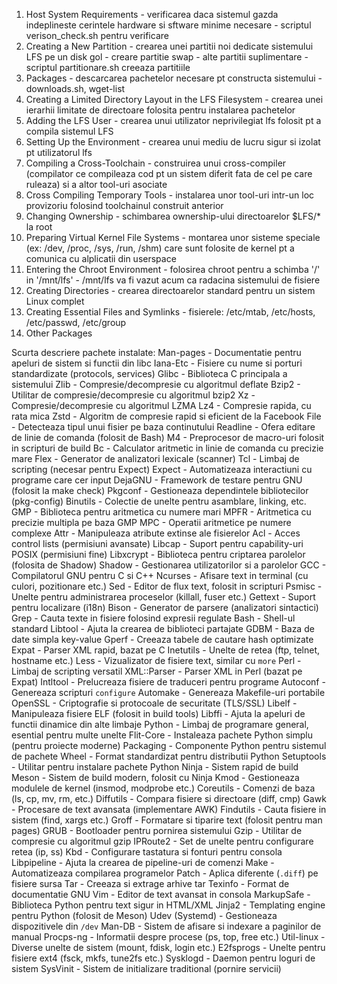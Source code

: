 1. Host System Requirements - verificarea daca sistemul gazda indeplineste cerintele hardware si sftware minime necesare
                            - scriptul verison_check.sh pentru verificare
2. Creating a New Partition - crearea unei partitii noi dedicate sistemului LFS pe un disk gol
                            - creare partitie swap
                            - alte partitii suplimentare
                            - scriptul partitionare.sh creeaza partitiile
3. Packages - descarcarea pachetelor necesare pt constructa sistemului
            - downloads.sh, wget-list
4. Creating a Limited Directory Layout in the LFS Filesystem - crearea unei ierarhii limitate de directoare folosita pentru instalarea pachetelor
5. Adding the LFS User - crearea unui utilizator neprivilegiat lfs folosit pt a compila sistemul LFS
6. Setting Up the Environment - crearea unui mediu de lucru sigur si izolat pt utilizatorul lfs
7. Compiling a Cross-Toolchain - construirea unui cross-compiler (compilator ce compileaza cod pt un sistem diferit fata de cel pe care ruleaza) si a altor tool-uri asociate
8. Cross Compiling Temporary Tools - instalarea unor tool-uri intr-un loc provizoriu folosind toolchainul construit anterior
9. Changing Ownership - schimbarea ownership-ului directoarelor $LFS/* la root
10. Preparing Virtual Kernel File Systems - montarea unor sisteme speciale (ex: /dev, /proc,                                                  /sys, /run, /shm) care sunt folosite de kernel pt a                                               comunica cu alplicatii din userspace
11. Entering the Chroot Environment - folosirea chroot pentru a schimba '/' in '/mnt/lfs'
                                    - /mnt/lfs va fi vazut acum ca radacina sistemului de fisiere
12. Creating Directories - crearea directoarelor standard pentru un sistem Linux complet
13. Creating Essential Files and Symlinks - fisierele: /etc/mtab, /etc/hosts, /etc/passwd,                                                    /etc/group
14. Other Packages


Scurta descriere pachete instalate:
Man-pages        - Documentatie pentru apeluri de sistem si functii din libc
Iana-Etc         - Fisiere cu nume si porturi standardizate (protocols, services)
Glibc            - Biblioteca C principala a sistemului
Zlib             - Compresie/decompresie cu algoritmul deflate
Bzip2            - Utilitar de compresie/decompresie cu algoritmul bzip2
Xz               - Compresie/decompresie cu algoritmul LZMA
Lz4              - Compresie rapida, cu rata mica
Zstd             - Algoritm de compresie rapid si eficient de la Facebook
File             - Detecteaza tipul unui fisier pe baza continutului
Readline         - Ofera editare de linie de comanda (folosit de Bash)
M4               - Preprocesor de macro-uri folosit in scripturi de build
Bc               - Calculator aritmetic in linie de comanda cu precizie mare
Flex             - Generator de analizatori lexicale (scanner)
Tcl              - Limbaj de scripting (necesar pentru Expect)
Expect           - Automatizeaza interactiuni cu programe care cer input
DejaGNU          - Framework de testare pentru GNU (folosit la make check)
Pkgconf          - Gestioneaza dependintele bibliotecilor (pkg-config)
Binutils         - Colectie de unelte pentru asamblare, linking, etc.
GMP              - Biblioteca pentru aritmetica cu numere mari
MPFR             - Aritmetica cu precizie multipla pe baza GMP
MPC              - Operatii aritmetice pe numere complexe
Attr             - Manipuleaza atribute extinse ale fisierelor
Acl              - Acces control lists (permisiuni avansate)
Libcap           - Suport pentru capability-uri POSIX (permisiuni fine)
Libxcrypt        - Biblioteca pentru criptarea parolelor (folosita de Shadow)
Shadow           - Gestionarea utilizatorilor si a parolelor
GCC              - Compilatorul GNU pentru C si C++
Ncurses          - Afisare text in terminal (cu culori, pozitionare etc.)
Sed              - Editor de flux text, folosit in scripturi
Psmisc           - Unelte pentru administrarea proceselor (killall, fuser etc.)
Gettext          - Suport pentru localizare (i18n)
Bison            - Generator de parsere (analizatori sintactici)
Grep             - Cauta texte in fisiere folosind expresii regulate
Bash             - Shell-ul standard
Libtool          - Ajuta la crearea de biblioteci partajate
GDBM             - Baza de date simpla key-value
Gperf            - Creeaza tabele de cautare hash optimizate
Expat            - Parser XML rapid, bazat pe C
Inetutils        - Unelte de retea (ftp, telnet, hostname etc.)
Less             - Vizualizator de fisiere text, similar cu `more`
Perl             - Limbaj de scripting versatil
XML::Parser      - Parser XML in Perl (bazat pe Expat)
Intltool         - Prelucreaza fisiere de traduceri pentru programe
Autoconf         - Genereaza scripturi `configure`
Automake         - Genereaza Makefile-uri portabile
OpenSSL          - Criptografie si protocoale de securitate (TLS/SSL)
Libelf           - Manipuleaza fisiere ELF (folosit in build tools)
Libffi           - Ajuta la apeluri de functii dinamice din alte limbaje
Python           - Limbaj de programare general, esential pentru multe unelte
Flit-Core        - Instaleaza pachete Python simplu (pentru proiecte moderne)
Packaging        - Componente Python pentru sistemul de pachete
Wheel            - Format standardizat pentru distributii Python
Setuptools       - Utilitar pentru instalare pachete Python
Ninja            - Sistem rapid de build
Meson            - Sistem de build modern, folosit cu Ninja
Kmod             - Gestioneaza modulele de kernel (insmod, modprobe etc.)
Coreutils        - Comenzi de baza (ls, cp, mv, rm, etc.)
Diffutils        - Compara fisiere si directoare (diff, cmp)
Gawk             - Procesare de text avansata (implementare AWK)
Findutils        - Cauta fisiere in sistem (find, xargs etc.)
Groff            - Formatare si tiparire text (folosit pentru man pages)
GRUB             - Bootloader pentru pornirea sistemului
Gzip             - Utilitar de compresie cu algoritmul gzip
IPRoute2         - Set de unelte pentru configurare retea (ip, ss)
Kbd              - Configurare tastatura si fonturi pentru consola
Libpipeline      - Ajuta la crearea de pipeline-uri de comenzi
Make             - Automatizeaza compilarea programelor
Patch            - Aplica diferente (`.diff`) pe fisiere sursa
Tar              - Creeaza si extrage arhive tar
Texinfo          - Format de documentatie GNU
Vim              - Editor de text avansat in consola
MarkupSafe       - Biblioteca Python pentru text sigur in HTML/XML
Jinja2           - Templating engine pentru Python (folosit de Meson)
Udev (Systemd)   - Gestioneaza dispozitivele din `/dev`
Man-DB           - Sistem de afisare si indexare a paginilor de manual
Procps-ng        - Informatii despre procese (ps, top, free etc.)
Util-linux       - Diverse unelte de sistem (mount, fdisk, login etc.)
E2fsprogs        - Unelte pentru fisiere ext4 (fsck, mkfs, tune2fs etc.)
Sysklogd         - Daemon pentru loguri de sistem
SysVinit         - Sistem de initializare traditional (pornire servicii)
